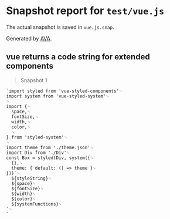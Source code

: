 # Snapshot report for `test/vue.js`

The actual snapshot is saved in `vue.js.snap`.

Generated by [AVA](https://ava.li).

## vue returns a code string for extended components

> Snapshot 1

    `import styled from 'vue-styled-components'␊
    import system from 'vue-styled-system'␊
    ␊
    import {␊
      space,␊
      fontSize,␊
      width,␊
      color,␊
      ␊
    } from 'styled-system'␊
    ␊
    import theme from './theme.json'␊
    import Div from './Div'␊
    const Box = styled(Div, system({␊
      {},␊
      theme: { default: () => theme }␊
    }))`␊
      ${styleString}␊
      ${space}␊
      ${fontSize}␊
      ${width}␊
      ${color}␊
      ${systemFunctions}␊
    `␊
    `
